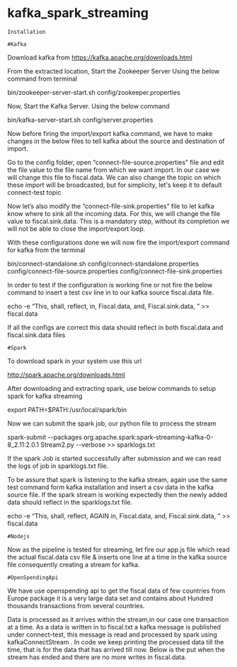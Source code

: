 # kafka_spark_streaming

    Installation 

	#Kafka
	
Download  kafka from https://kafka.apache.org/downloads.html 


From the extracted location,  Start the Zookeeper Server 
Using the below command from terminal

bin/zookeeper-server-start.sh config/zookeeper.properties


Now, Start the Kafka Server. Using the below command

bin/kafka-server-start.sh config/server.properties



Now before firing the import/export kafka command, we have to make changes in the below files to tell kafka about the source and destination of import. 

Go to the config folder, open “connect-file-source.properties” file and edit the file value to the file name from which we want import. In our case we will change this file to fiscal.data. We can also change the topic on which these import will be broadcasted, but for simplicity, let's keep it to default connect-test topic

Now let’s also modify the “connect-file-sink.properties” file to let kafka know where to sink all the incoming data. For this, we will change the file value to fiscal.sink.data. This is a mandatory step, without its completion we will not be able to close the import/export loop.


With these configurations done we will  now fire the import/export command for kafka from the terminal

bin/connect-standalone.sh config/connect-standalone.properties config/connect-file-source.properties config/connect-file-sink.properties


In order to test if the configuration is working fine or not fire the below command to insert a test csv line in to our kafka source fiscal.data file.

echo -e “This, shall, reflect, in, Fiscal.data, and,  Fiscal.sink.data, ” >> fiscal.data

If all the configs are correct this data should reflect in both fiscal.data and fiscal.sink.data files



	#Spark
	
To download spark in your system use this url 

http://spark.apache.org/downloads.html


After downloading and extracting spark, use below commands to setup spark for kafka streaming



 export PATH=$PATH:/usr/local/spark/bin



Now we can submit the spark job, our python file to process the stream

spark-submit  --packages org.apache.spark:spark-streaming-kafka-0-8_2.11:2.0.1 Stream2.py --verbose >> sparklogs.txt

If the spark Job is started successfully after submission and we can read the logs of job in sparklogs.txt file.


To be assure that spark is listening to the kafka stream, again use the same test command form kafka installation and insert a csv data in the kafka source file. If the spark stream is working expectedly then the newly added data should reflect in  the sparklogs.txt file. 

echo -e “This, shall, reflect, AGAIN  in, Fiscal.data, and,  Fiscal.sink.data, ” >> fiscal.data

	#Nodejs


Now as the pipeline is tested for streaming, let fire our app.js file which read the actual fiscal.data csv file & inserts one line at a time in the kafka source file consequently creating a stream for kafka.

	#OpenSpendingApi


 We have use openspending api to get the fiscal data of few countries from Europe package it is a very large data set and contains about Hundred thousands transactions from several countries.


Data is processed as it arrives within the stream,in our case one transaction at a time. As a data is written in to fiscal.txt a kafka message is published under connect-test, this message is read and processed by spark using kafkaConnectStream . In code  we keep printing the processed data till the time, that is for the data that has arrived till now. Below is the put when the stream has ended and there are no more writes in fiscal.data.
